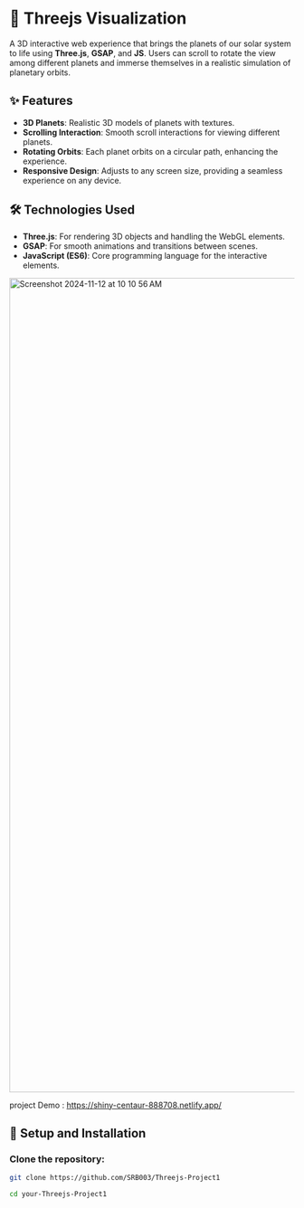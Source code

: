 # 🌌 Threejs Visualization

A 3D interactive web experience that brings the planets of our solar system to life using **Three.js**, **GSAP**, and **JS**. Users can scroll to rotate the view among different planets and immerse themselves in a realistic simulation of planetary orbits.

## ✨ Features

- **3D Planets**: Realistic 3D models of planets with textures.
- **Scrolling Interaction**: Smooth scroll interactions for viewing different planets.
- **Rotating Orbits**: Each planet orbits on a circular path, enhancing the experience.
- **Responsive Design**: Adjusts to any screen size, providing a seamless experience on any device.

## 🛠️ Technologies Used

- **Three.js**: For rendering 3D objects and handling the WebGL elements.
- **GSAP**: For smooth animations and transitions between scenes.
- **JavaScript (ES6)**: Core programming language for the interactive elements.
  
<img width="1440" alt="Screenshot 2024-11-12 at 10 10 56 AM" src="https://github.com/user-attachments/assets/bd65098d-22cf-49c4-a6c8-9f825872d7d2">

 project Demo : https://shiny-centaur-888708.netlify.app/

## 🚀 Setup and Installation

### Clone the repository:

```bash
git clone https://github.com/SRB003/Threejs-Project1

cd your-Threejs-Project1 
